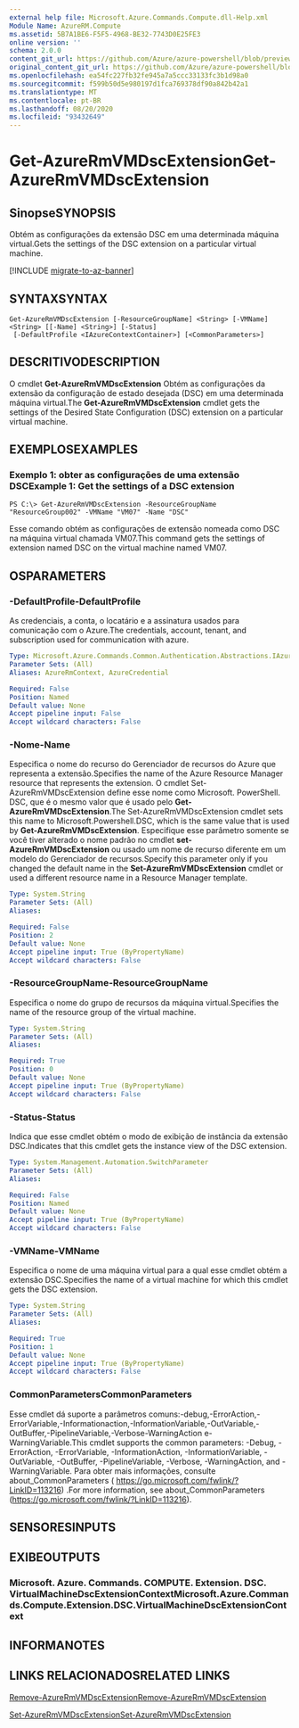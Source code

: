 ```yaml
---
external help file: Microsoft.Azure.Commands.Compute.dll-Help.xml
Module Name: AzureRM.Compute
ms.assetid: 5B7A1BE6-F5F5-4968-BE32-7743D0E25FE3
online version: ''
schema: 2.0.0
content_git_url: https://github.com/Azure/azure-powershell/blob/preview/src/ResourceManager/Compute/Stack/Commands.Compute/help/Get-AzureRmVMDscExtension.md
original_content_git_url: https://github.com/Azure/azure-powershell/blob/preview/src/ResourceManager/Compute/Stack/Commands.Compute/help/Get-AzureRmVMDscExtension.md
ms.openlocfilehash: ea54fc227fb32fe945a7a5ccc33133fc3b1d98a0
ms.sourcegitcommit: f599b50d5e980197d1fca769378df90a842b42a1
ms.translationtype: MT
ms.contentlocale: pt-BR
ms.lasthandoff: 08/20/2020
ms.locfileid: "93432649"
---
```

# <span data-ttu-id="707be-101">Get-AzureRmVMDscExtension</span><span class="sxs-lookup"><span data-stu-id="707be-101">Get-AzureRmVMDscExtension</span></span>

## <span data-ttu-id="707be-102">Sinopse</span><span class="sxs-lookup"><span data-stu-id="707be-102">SYNOPSIS</span></span>
<span data-ttu-id="707be-103">Obtém as configurações da extensão DSC em uma determinada máquina virtual.</span><span class="sxs-lookup"><span data-stu-id="707be-103">Gets the settings of the DSC extension on a particular virtual machine.</span></span>

[!INCLUDE [migrate-to-az-banner](../../includes/migrate-to-az-banner.md)]

## <span data-ttu-id="707be-104">SYNTAX</span><span class="sxs-lookup"><span data-stu-id="707be-104">SYNTAX</span></span>

```
Get-AzureRmVMDscExtension [-ResourceGroupName] <String> [-VMName] <String> [[-Name] <String>] [-Status]
 [-DefaultProfile <IAzureContextContainer>] [<CommonParameters>]
```

## <span data-ttu-id="707be-105">DESCRITIVO</span><span class="sxs-lookup"><span data-stu-id="707be-105">DESCRIPTION</span></span>
<span data-ttu-id="707be-106">O cmdlet **Get-AzureRmVMDscExtension** Obtém as configurações da extensão da configuração de estado desejada (DSC) em uma determinada máquina virtual.</span><span class="sxs-lookup"><span data-stu-id="707be-106">The **Get-AzureRmVMDscExtension** cmdlet gets the settings of the Desired State Configuration (DSC) extension on a particular virtual machine.</span></span>

## <span data-ttu-id="707be-107">EXEMPLOS</span><span class="sxs-lookup"><span data-stu-id="707be-107">EXAMPLES</span></span>

### <span data-ttu-id="707be-108">Exemplo 1: obter as configurações de uma extensão DSC</span><span class="sxs-lookup"><span data-stu-id="707be-108">Example 1: Get the settings of a DSC extension</span></span>
```
PS C:\> Get-AzureRmVMDscExtension -ResourceGroupName "ResourceGroup002" -VMName "VM07" -Name "DSC"
```

<span data-ttu-id="707be-109">Esse comando obtém as configurações de extensão nomeada como DSC na máquina virtual chamada VM07.</span><span class="sxs-lookup"><span data-stu-id="707be-109">This command gets the settings of extension named DSC on the virtual machine named VM07.</span></span>

## <span data-ttu-id="707be-110">OS</span><span class="sxs-lookup"><span data-stu-id="707be-110">PARAMETERS</span></span>

### <span data-ttu-id="707be-111">-DefaultProfile</span><span class="sxs-lookup"><span data-stu-id="707be-111">-DefaultProfile</span></span>
<span data-ttu-id="707be-112">As credenciais, a conta, o locatário e a assinatura usados para comunicação com o Azure.</span><span class="sxs-lookup"><span data-stu-id="707be-112">The credentials, account, tenant, and subscription used for communication with azure.</span></span>

```yaml
Type: Microsoft.Azure.Commands.Common.Authentication.Abstractions.IAzureContextContainer
Parameter Sets: (All)
Aliases: AzureRmContext, AzureCredential

Required: False
Position: Named
Default value: None
Accept pipeline input: False
Accept wildcard characters: False
```

### <span data-ttu-id="707be-113">-Nome</span><span class="sxs-lookup"><span data-stu-id="707be-113">-Name</span></span>
<span data-ttu-id="707be-114">Especifica o nome do recurso do Gerenciador de recursos do Azure que representa a extensão.</span><span class="sxs-lookup"><span data-stu-id="707be-114">Specifies the name of the Azure Resource Manager resource that represents the extension.</span></span>
<span data-ttu-id="707be-115">O cmdlet Set-AzureRmVMDscExtension define esse nome como Microsoft. PowerShell. DSC, que é o mesmo valor que é usado pelo **Get-AzureRmVMDscExtension**.</span><span class="sxs-lookup"><span data-stu-id="707be-115">The Set-AzureRmVMDscExtension cmdlet sets this name to Microsoft.Powershell.DSC, which is the same value that is used by **Get-AzureRmVMDscExtension**.</span></span>
<span data-ttu-id="707be-116">Especifique esse parâmetro somente se você tiver alterado o nome padrão no cmdlet **set-AzureRmVMDscExtension** ou usado um nome de recurso diferente em um modelo do Gerenciador de recursos.</span><span class="sxs-lookup"><span data-stu-id="707be-116">Specify this parameter only if you changed the default name in the **Set-AzureRmVMDscExtension** cmdlet or used a different resource name in a Resource Manager template.</span></span>

```yaml
Type: System.String
Parameter Sets: (All)
Aliases: 

Required: False
Position: 2
Default value: None
Accept pipeline input: True (ByPropertyName)
Accept wildcard characters: False
```

### <span data-ttu-id="707be-117">-ResourceGroupName</span><span class="sxs-lookup"><span data-stu-id="707be-117">-ResourceGroupName</span></span>
<span data-ttu-id="707be-118">Especifica o nome do grupo de recursos da máquina virtual.</span><span class="sxs-lookup"><span data-stu-id="707be-118">Specifies the name of the resource group of the virtual machine.</span></span>

```yaml
Type: System.String
Parameter Sets: (All)
Aliases: 

Required: True
Position: 0
Default value: None
Accept pipeline input: True (ByPropertyName)
Accept wildcard characters: False
```

### <span data-ttu-id="707be-119">-Status</span><span class="sxs-lookup"><span data-stu-id="707be-119">-Status</span></span>
<span data-ttu-id="707be-120">Indica que esse cmdlet obtém o modo de exibição de instância da extensão DSC.</span><span class="sxs-lookup"><span data-stu-id="707be-120">Indicates that this cmdlet gets the instance view of the DSC extension.</span></span>

```yaml
Type: System.Management.Automation.SwitchParameter
Parameter Sets: (All)
Aliases: 

Required: False
Position: Named
Default value: None
Accept pipeline input: True (ByPropertyName)
Accept wildcard characters: False
```

### <span data-ttu-id="707be-121">-VMName</span><span class="sxs-lookup"><span data-stu-id="707be-121">-VMName</span></span>
<span data-ttu-id="707be-122">Especifica o nome de uma máquina virtual para a qual esse cmdlet obtém a extensão DSC.</span><span class="sxs-lookup"><span data-stu-id="707be-122">Specifies the name of a virtual machine for which this cmdlet gets the DSC extension.</span></span>

```yaml
Type: System.String
Parameter Sets: (All)
Aliases: 

Required: True
Position: 1
Default value: None
Accept pipeline input: True (ByPropertyName)
Accept wildcard characters: False
```

### <span data-ttu-id="707be-123">CommonParameters</span><span class="sxs-lookup"><span data-stu-id="707be-123">CommonParameters</span></span>
<span data-ttu-id="707be-124">Esse cmdlet dá suporte a parâmetros comuns:-debug,-ErrorAction,-ErrorVariable,-Informationaction,-InformationVariable,-OutVariable,-OutBuffer,-PipelineVariable,-Verbose-WarningAction e-WarningVariable.</span><span class="sxs-lookup"><span data-stu-id="707be-124">This cmdlet supports the common parameters: -Debug, -ErrorAction, -ErrorVariable, -InformationAction, -InformationVariable, -OutVariable, -OutBuffer, -PipelineVariable, -Verbose, -WarningAction, and -WarningVariable.</span></span> <span data-ttu-id="707be-125">Para obter mais informações, consulte about_CommonParameters ( https://go.microsoft.com/fwlink/?LinkID=113216) .</span><span class="sxs-lookup"><span data-stu-id="707be-125">For more information, see about_CommonParameters (https://go.microsoft.com/fwlink/?LinkID=113216).</span></span>

## <span data-ttu-id="707be-126">SENSORES</span><span class="sxs-lookup"><span data-stu-id="707be-126">INPUTS</span></span>

## <span data-ttu-id="707be-127">EXIBE</span><span class="sxs-lookup"><span data-stu-id="707be-127">OUTPUTS</span></span>

### <span data-ttu-id="707be-128">Microsoft. Azure. Commands. COMPUTE. Extension. DSC. VirtualMachineDscExtensionContext</span><span class="sxs-lookup"><span data-stu-id="707be-128">Microsoft.Azure.Commands.Compute.Extension.DSC.VirtualMachineDscExtensionContext</span></span>

## <span data-ttu-id="707be-129">INFORMA</span><span class="sxs-lookup"><span data-stu-id="707be-129">NOTES</span></span>

## <span data-ttu-id="707be-130">LINKS RELACIONADOS</span><span class="sxs-lookup"><span data-stu-id="707be-130">RELATED LINKS</span></span>

[<span data-ttu-id="707be-131">Remove-AzureRmVMDscExtension</span><span class="sxs-lookup"><span data-stu-id="707be-131">Remove-AzureRmVMDscExtension</span></span>](./Remove-AzureRmVMDscExtension.md)

[<span data-ttu-id="707be-132">Set-AzureRmVMDscExtension</span><span class="sxs-lookup"><span data-stu-id="707be-132">Set-AzureRmVMDscExtension</span></span>](./Set-AzureRmVMDscExtension.md)


